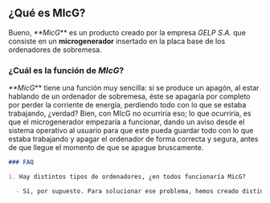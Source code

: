 ## ¿Qué es MIcG?

Bueno, _**MicG_** es un producto creado por la empresa _GELP S.A._ que consiste en un **microgenerador** insertado en la placa base de los ordenadores de sobremesa.

### ¿Cuál es la función de _MIcG_?

_**MicG_** tiene una función muy sencilla: si se produce un apagón, al estar hablando de un ordenador de sobremesa, éste se apagaría por completo por perder la corriente de energía, perdiendo todo con lo que se estaba trabajando, ¿verdad? Bien, con MIcG no ocurriría eso; lo que ocurriría, es que el microgenerador empezaría a funcionar, dando un aviso desde el sistema operativo al usuario para que este pueda guardar todo con lo que estaba trabajando y apagar el ordenador de forma correcta y segura, antes de que llegue el momento de que se apague bruscamente.

```markdown
### FAQ

1. Hay distintos tipos de ordenadores, ¿en todos funcionaría MicG?

  - Sí, por supuesto. Para solucionar ese problema, hemos creado distintos tamaños de nuestro producto para que este se pueda adaptar a cualquier tipo de ordenador/placa base.
